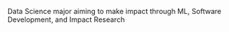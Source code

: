 Data Science major aiming to make impact through ML, Software Development, and Impact Research 

<!---
juldyzmurat/juldyzmurat is a ✨ special ✨ repository because its `README.md` (this file) appears on your GitHub profile.
You can click the Preview link to take a look at your changes.
--->
